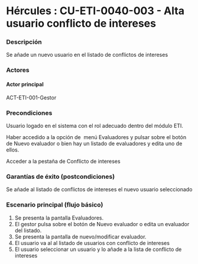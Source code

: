 # Hércules : CU\-ETI\-0040\-003 \- Alta usuario conflicto de intereses



### Descripción

Se añade un nuevo usuario en el listado de conflictos de intereses

### Actores

#### Actor principal

ACT\-ETI\-001\-Gestor

### Precondiciones

Usuario logado en el sistema con el rol adecuado dentro del módulo ETI.

Haber accedido a la opción de  menú Evaluadores y pulsar sobre el botón de Nuevo evaluador o bien hay un listado de evaluadores y edita uno de ellos.

Acceder a la pestaña de Conflicto de intereses

### Garantías de éxito (postcondiciones)

Se añade al listado de conflictos de intereses el nuevo usuario seleccionado

### Escenario principal (flujo básico)

1. Se presenta la pantalla Evaluadores.
2. El gestor pulsa sobre el botón de Nuevo evaluador o edita un evaluador del listado.
3. Se presenta la pantalla de nuevo/modificar evaluador.
4. El usuario va al al listado de usuarios con conflicto de intereses
5. El usuario seleccionar un usuario y lo añade a la lista de conflicto de intereses




